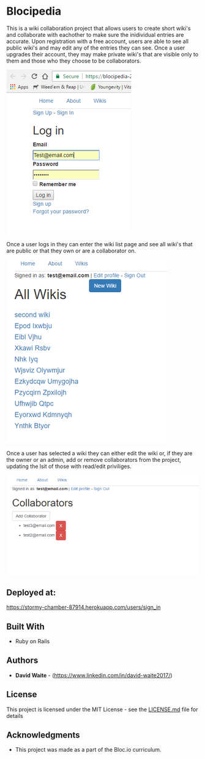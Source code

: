# Blocipedia

This is a wiki collaboration project that allows users to create short wiki's and collaborate with eachother to make sure the inidividual entries are accurate.
Upon registration with a free account, users are able to see all public wiki's and may edit any of the entries they can see. Once a user upgrades
their account, they may make private wiki's that are visible only to them and those who they choose to be collaborators.

![Blocipedia login](https://github.com/dwaite498/blocipedia-2/blob/master/blocipedia%20login.png)

Once a user logs in they can enter the wiki list page and see all wiki's that are public or that they own or are a collaborator on.

![Blocipedia wiki list with test data](https://github.com/dwaite498/blocipedia-2/blob/master/blocipedia%20wiki%20list%20with%20test%20data.png)

Once a user has selected a wiki they can either edit the wiki or, if they are the owner or an admin, add or remove collaborators from the project, updating the lsit of those with read/edit priviliges.

![Blocipedia collaboration page](https://github.com/dwaite498/blocipedia-2/blob/master/blocipedia%20wiki%20collaboration%20page.png)

## Deployed at:
https://stormy-chamber-87914.herokuapp.com/users/sign_in

## Built With

* Ruby on Rails

## Authors

* **David Waite** - (https://www.linkedin.com/in/david-waite2017/)

## License

This project is licensed under the MIT License - see the [LICENSE.md](LICENSE.md) file for details

## Acknowledgments

* This project was made as a part of the Bloc.io curriculum.

